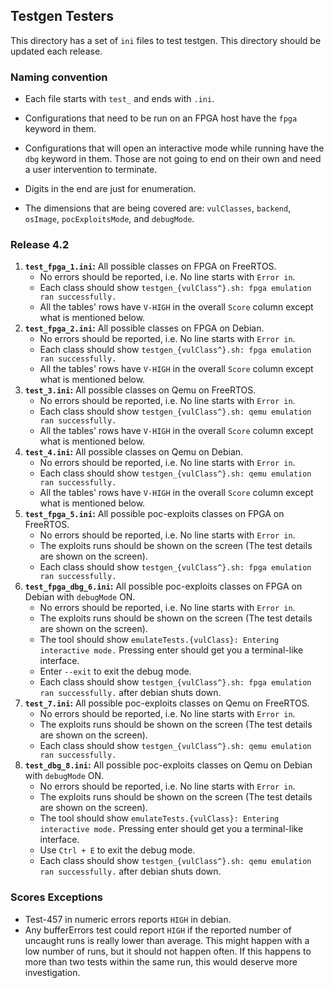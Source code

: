 ## Testgen Testers ##

This directory has a set of `ini` files to test testgen. This directory should be updated each release.

### Naming convention ###

* Each file starts with `test_` and ends with `.ini`.

* Configurations that need to be run on an FPGA host have the `fpga` keyword in them.

* Configurations that will open an interactive mode while running have the `dbg` keyword in them. Those are not going to end on their own and need a user intervention to terminate.

* Digits in the end are just for enumeration.

* The dimensions that are being covered are: `vulClasses`, `backend`, `osImage`, `pocExploitsMode`, and `debugMode`.

### Release 4.2 ###

  1. **`test_fpga_1.ini`:** All possible classes on FPGA on FreeRTOS.   
      * No errors should be reported, i.e. No line starts with `Error in`.  
      * Each class should show `testgen_{vulClass^}.sh: fpga emulation ran successfully.` 
      * All the tables' rows have `V-HIGH` in the overall `Score` column except what is mentioned below.
  2. **`test_fpga_2.ini`:** All possible classes on FPGA on Debian.
      * No errors should be reported, i.e. No line starts with `Error in`.
      * Each class should show `testgen_{vulClass^}.sh: fpga emulation ran successfully.` 
      * All the tables' rows have `V-HIGH` in the overall `Score` column except what is mentioned below.
  3. **`test_3.ini`:** All possible classes on Qemu on FreeRTOS.
      * No errors should be reported, i.e. No line starts with `Error in`.
      * Each class should show `testgen_{vulClass^}.sh: qemu emulation ran successfully.` 
      * All the tables' rows have `V-HIGH` in the overall `Score` column except what is mentioned below.
  4. **`test_4.ini`:** All possible classes on Qemu on Debian.
      * No errors should be reported, i.e. No line starts with `Error in`.
      * Each class should show `testgen_{vulClass^}.sh: qemu emulation ran successfully.` 
      * All the tables' rows have `V-HIGH` in the overall `Score` column except what is mentioned below.
  5. **`test_fpga_5.ini`:** All possible poc-exploits classes on FPGA on FreeRTOS.
      * No errors should be reported, i.e. No line starts with `Error in`.
      * The exploits runs should be shown on the screen (The test details are shown on the screen).
      * Each class should show `testgen_{vulClass^}.sh: fpga emulation ran successfully.` 
  6. **`test_fpga_dbg_6.ini`:** All possible poc-exploits classes on FPGA on Debian with `debugMode` ON.
      * No errors should be reported, i.e. No line starts with `Error in`.
      * The exploits runs should be shown on the screen (The test details are shown on the screen).
      * The tool should show `emulateTests.{vulClass}: Entering interactive mode.` Pressing enter should get you a terminal-like interface.
      * Enter `--exit` to exit the debug mode.
      * Each class should show `testgen_{vulClass^}.sh: fpga emulation ran successfully.` after debian shuts down.
  7. **`test_7.ini`:** All possible poc-exploits classes on Qemu on FreeRTOS.
      * No errors should be reported, i.e. No line starts with `Error in`.
      * The exploits runs should be shown on the screen (The test details are shown on the screen).
      * Each class should show `testgen_{vulClass^}.sh: qemu emulation ran successfully.` 
  8. **`test_dbg_8.ini`:** All possible poc-exploits classes on Qemu on Debian with `debugMode` ON.
      * No errors should be reported, i.e. No line starts with `Error in`.
      * The exploits runs should be shown on the screen (The test details are shown on the screen).
      * The tool should show `emulateTests.{vulClass}: Entering interactive mode.` Pressing enter should get you a terminal-like interface.
      * Use `Ctrl + E` to exit the debug mode.
      * Each class should show `testgen_{vulClass^}.sh: qemu emulation ran successfully.` after debian shuts down.


### Scores Exceptions ###

* Test-457 in numeric errors reports `HIGH` in debian.
* Any bufferErrors test could report `HIGH` if the reported number of uncaught runs is really lower than average. This might happen with a low number of runs, but it should not happen often. If this happens to more than two tests within the same run, this would deserve more investigation.